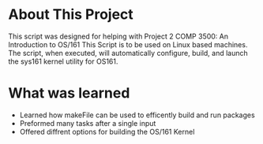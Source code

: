 # About This Project
This script was designed for helping with Project 2 COMP 3500: An Introduction to OS/161
This Script is to be used on Linux based machines. The script, when executed, will automatically configure, build, and launch the sys161 kernel utility for OS161.

# What was learned
- Learned how makeFile can be used to efficently build and run packages
- Preformed many tasks after a single input
- Offered diffrent options for building the OS/161 Kernel

